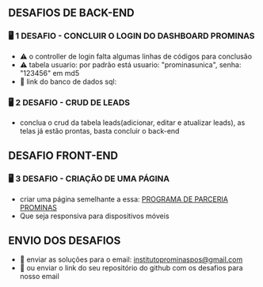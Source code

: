 

## DESAFIOS DE BACK-END

### :desktop_computer:  1 DESAFIO - CONCLUIR O LOGIN DO DASHBOARD PROMINAS

- :warning: o controller de login falta algumas linhas de códigos para conclusão
- :warning: tabela usuario: por padrão está usuario: "prominasunica", senha: "123456" em md5
- 🔗 link do banco de dados sql: <a href="https://github.com/prominasunica/desafio-estagio/blob/master/administrator/database.sql"></a>

### :desktop_computer:  2 DESAFIO - CRUD DE LEADS

- conclua o crud da tabela leads(adicionar, editar e atualizar leads), as telas já estão prontas, basta concluir o back-end


## DESAFIO FRONT-END

### :desktop_computer:  3 DESAFIO - CRIAÇÃO DE UMA PÁGINA
- criar uma página semelhante a essa: <a target="_blank" href="https://prominasunicapos.com.br/parceiros">PROGRAMA DE PARCERIA PROMINAS</a>
- Que seja responsiva para dispositivos móveis

## ENVIO DOS DESAFIOS
- 🚀 enviar as soluções para o email: institutoprominaspos@gmail.com
- 🔗 ou enviar o link do seu repositório do github com os desafios para nosso email
